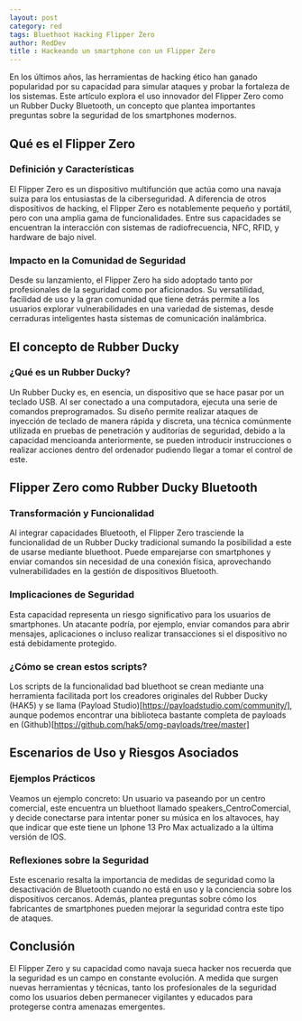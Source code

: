 ```yaml
---
layout: post
category: red
tags: Bluethoot Hacking Flipper Zero 
author: RedDev
title : Hackeando un smartphone con un Flipper Zero
---
```


En los últimos años, las herramientas de hacking ético han ganado popularidad por su capacidad para simular ataques y probar la fortaleza de los sistemas. Este artículo explora el uso innovador del Flipper Zero como un Rubber Ducky Bluetooth, un concepto que plantea importantes preguntas sobre la seguridad de los smartphones modernos.

## Qué es el Flipper Zero
### Definición y Características
El Flipper Zero es un dispositivo multifunción que actúa como una navaja suiza para los entusiastas de la ciberseguridad. A diferencia de otros dispositivos de hacking, el Flipper Zero es notablemente pequeño y portátil, pero con una amplia gama de funcionalidades. Entre sus capacidades se encuentran la interacción con sistemas de radiofrecuencia, NFC, RFID, y hardware de bajo nivel.

### Impacto en la Comunidad de Seguridad
Desde su lanzamiento, el Flipper Zero ha sido adoptado tanto por profesionales de la seguridad como por aficionados. Su versatilidad, facilidad de uso y la gran comunidad que tiene detrás permite a los usuarios explorar vulnerabilidades en una variedad de sistemas, desde cerraduras inteligentes hasta sistemas de comunicación inalámbrica.


## El concepto de Rubber Ducky
### ¿Qué es un Rubber Ducky?
Un Rubber Ducky es, en esencia, un dispositivo que se hace pasar por un teclado USB. Al ser conectado a una computadora, ejecuta una serie de comandos preprogramados. Su diseño permite realizar ataques de inyección de teclado de manera rápida y discreta, una técnica comúnmente utilizada en pruebas de penetración y auditorías de seguridad, debido a la capacidad mencioanda anteriormente, se pueden introducir instrucciones o realizar acciones dentro del ordenador pudiendo llegar a tomar el control de este.

## Flipper Zero como Rubber Ducky Bluetooth
### Transformación y Funcionalidad
Al integrar capacidades Bluetooth, el Flipper Zero trasciende la funcionalidad de un Rubber Ducky tradicional sumando la posibilidad a este de usarse mediante bluethoot. Puede emparejarse con smartphones y enviar comandos sin necesidad de una conexión física, aprovechando vulnerabilidades en la gestión de dispositivos Bluetooth.

### Implicaciones de Seguridad
Esta capacidad representa un riesgo significativo para los usuarios de smartphones. Un atacante podría, por ejemplo, enviar comandos para abrir mensajes, aplicaciones o incluso realizar transacciones si el dispositivo no está debidamente protegido.

### ¿Cómo se crean estos scripts?
Los scripts de la funcionalidad bad bluethoot se crean mediante una herramienta facilitada port los creadores originales del Rubber Ducky (HAK5) y se llama (Payload Studio)[https://payloadstudio.com/community/], aunque podemos encontrar una biblioteca bastante completa de payloads en (Github)[https://github.com/hak5/omg-payloads/tree/master]

## Escenarios de Uso y Riesgos Asociados
### Ejemplos Prácticos
Veamos un ejemplo concreto: Un usuario va paseando por un centro comercial, este encuentra un bluethoot llamado speakers_CentroComercial, y decide conectarse para intentar poner su música en los altavoces, hay que indicar que este tiene un Iphone 13 Pro Max actualizado a la última versión de IOS.

### Reflexiones sobre la Seguridad
Este escenario resalta la importancia de medidas de seguridad como la desactivación de Bluetooth cuando no está en uso y la conciencia sobre los dispositivos cercanos. Además, plantea preguntas sobre cómo los fabricantes de smartphones pueden mejorar la seguridad contra este tipo de ataques.

## Conclusión
El Flipper Zero y su capacidad como navaja sueca hacker nos recuerda que la seguridad es un campo en constante evolución. A medida que surgen nuevas herramientas y técnicas, tanto los profesionales de la seguridad como los usuarios deben permanecer vigilantes y educados para protegerse contra amenazas emergentes.
